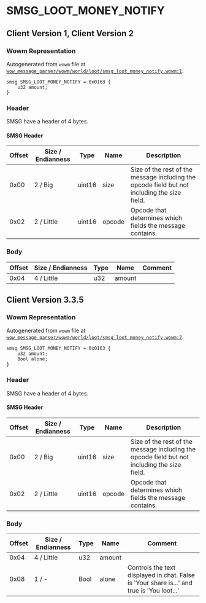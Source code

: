 # SMSG_LOOT_MONEY_NOTIFY

## Client Version 1, Client Version 2

### Wowm Representation

Autogenerated from `wowm` file at [`wow_message_parser/wowm/world/loot/smsg_loot_money_notify.wowm:1`](https://github.com/gtker/wow_messages/tree/main/wow_message_parser/wowm/world/loot/smsg_loot_money_notify.wowm#L1).
```rust,ignore
smsg SMSG_LOOT_MONEY_NOTIFY = 0x0163 {
    u32 amount;
}
```
### Header

SMSG have a header of 4 bytes.

#### SMSG Header

| Offset | Size / Endianness | Type   | Name   | Description |
| ------ | ----------------- | ------ | ------ | ----------- |
| 0x00   | 2 / Big           | uint16 | size   | Size of the rest of the message including the opcode field but not including the size field.|
| 0x02   | 2 / Little        | uint16 | opcode | Opcode that determines which fields the message contains.|

### Body

| Offset | Size / Endianness | Type | Name | Comment |
| ------ | ----------------- | ---- | ---- | ------- |
| 0x04 | 4 / Little | u32 | amount |  |

## Client Version 3.3.5

### Wowm Representation

Autogenerated from `wowm` file at [`wow_message_parser/wowm/world/loot/smsg_loot_money_notify.wowm:7`](https://github.com/gtker/wow_messages/tree/main/wow_message_parser/wowm/world/loot/smsg_loot_money_notify.wowm#L7).
```rust,ignore
smsg SMSG_LOOT_MONEY_NOTIFY = 0x0163 {
    u32 amount;
    Bool alone;
}
```
### Header

SMSG have a header of 4 bytes.

#### SMSG Header

| Offset | Size / Endianness | Type   | Name   | Description |
| ------ | ----------------- | ------ | ------ | ----------- |
| 0x00   | 2 / Big           | uint16 | size   | Size of the rest of the message including the opcode field but not including the size field.|
| 0x02   | 2 / Little        | uint16 | opcode | Opcode that determines which fields the message contains.|

### Body

| Offset | Size / Endianness | Type | Name | Comment |
| ------ | ----------------- | ---- | ---- | ------- |
| 0x04 | 4 / Little | u32 | amount |  |
| 0x08 | 1 / - | Bool | alone | Controls the text displayed in chat. False is 'Your share is...' and true is 'You loot...' |

